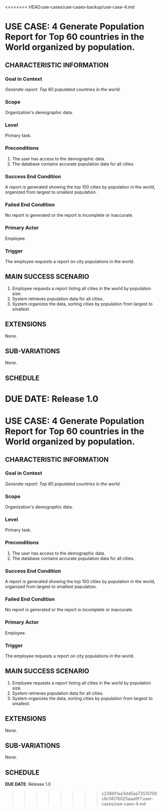 <<<<<<<< HEAD:use-cases/use-cases-backup/use-case-4.md
# USE CASE: 4 Generate Population Report for Top 60 countries in the World organized by population.

## CHARACTERISTIC INFORMATION

### Goal in Context

*Generate report: Top 60 populated countries in the world.*

### Scope

Organization's demographic data.

### Level

Primary task.

### Preconditions

1. The user has access to the demographic data.
2. The database contains accurate population data for all cities.

### Success End Condition

A report is generated showing the top 100 cities by population in the world, organized from largest to smallest population.

### Failed End Condition

No report is generated or the report is incomplete or inaccurate.

### Primary Actor

Employee.

### Trigger

The employee requests a report on city populations in the world.

## MAIN SUCCESS SCENARIO

1. Employee requests a report listing all cities in the world by population size.
2. System retrieves population data for all cities.
3. System organizes the data, sorting cities by population from largest to smallest.

## EXTENSIONS

None.

## SUB-VARIATIONS

None.

## SCHEDULE

**DUE DATE**: Release 1.0
========
# USE CASE: 4 Generate Population Report for Top 60 countries in the World organized by population.

## CHARACTERISTIC INFORMATION

### Goal in Context

*Generate report: Top 60 populated countries in the world.*

### Scope

Organization's demographic data.

### Level

Primary task.

### Preconditions

1. The user has access to the demographic data.
2. The database contains accurate population data for all cities.

### Success End Condition

A report is generated showing the top 100 cities by population in the world, organized from largest to smallest population.

### Failed End Condition

No report is generated or the report is incomplete or inaccurate.

### Primary Actor

Employee.

### Trigger

The employee requests a report on city populations in the world.

## MAIN SUCCESS SCENARIO

1. Employee requests a report listing all cities in the world by population size.
2. System retrieves population data for all cities.
3. System organizes the data, sorting cities by population from largest to smallest.

## EXTENSIONS

None.

## SUB-VARIATIONS

None.

## SCHEDULE

**DUE DATE**: Release 1.0
>>>>>>>> c2386f1ae3dd5aa73510700c6c14176025aaa9f7:user-cases/use-case-4.md
